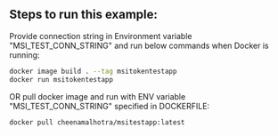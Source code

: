 ## Steps to run this example:

 Provide connection string in Environment variable "MSI_TEST_CONN_STRING" and run below commands when Docker is running:
```bash
docker image build . --tag msitokentestapp
docker run msitokentestapp
```
OR pull docker image and run with ENV variable "MSI_TEST_CONN_STRING" specified in DOCKERFILE:
```bash
docker pull cheenamalhotra/msitestapp:latest
```